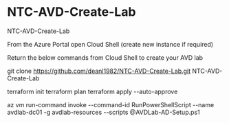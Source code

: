 # NTC-AVD-Create-Lab
NTC-AVD-Create-Lab

From the Azure Portal open Cloud Shell (create new instance if required)

Return the below commands from Cloud Shell to create your AVD lab

git clone https://github.com/deanl1982/NTC-AVD-Create-Lab.git NTC-AVD-Create-Lab

terraform init
terraform plan
terraform apply --auto-approve

az vm run-command invoke  --command-id RunPowerShellScript --name avdlab-dc01 -g avdlab-resources --scripts @AVDLab-AD-Setup.ps1